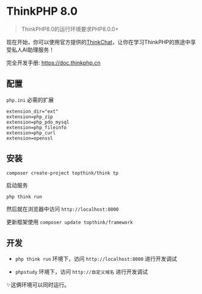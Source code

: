 ThinkPHP 8.0
===============

> ThinkPHP8.0的运行环境要求PHP8.0.0+

现在开始，你可以使用官方提供的[ThinkChat](https://chat.topthink.com/)，让你在学习ThinkPHP的旅途中享受私人AI助理服务！

完全开发手册: https://doc.thinkphp.cn

## 配置

`php.ini` 必需的扩展

~~~properties
extension_dir="ext"
extension=php_zip
extension=php_pdo_mysql
extension=php_fileinfo
extension=php_curl
extension=openssl
~~~

## 安装

~~~
composer create-project topthink/think tp
~~~

启动服务

~~~
php think run
~~~

然后就在浏览器中访问 `http://localhost:8000`

更新框架使用 `composer update topthink/framework`

## 开发

- `php think run` 环境下，访问 `http://localhost:8000` 进行开发调试

- `phpstudy` 环境下，访问 `http://自定义域名` 进行开发调试

✨这俩环境可以同时运行。


